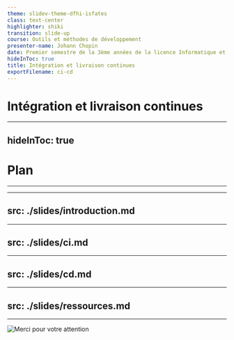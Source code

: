 ```yaml
---
theme: slidev-theme-dfhi-isfates
class: text-center
highlighter: shiki
transition: slide-up  
course: Outils et méthodes de développement
presenter-name: Johann Chopin
date: Premier semestre de la 3ème années de la licence Informatique et ingénierie du web.
hideInToc: true
title: Intégration et livraison continues
exportFilename: ci-cd
---
```


<h1 class="!text-5xl">
Intégration et livraison continues
</h1>

---
hideInToc: true
---

# Plan
<Hr />

<Plan columns="1"/>

---
src: ./slides/introduction.md
---

---
src: ./slides/ci.md
---

---
src: ./slides/cd.md
---

---
src: ./slides/ressources.md
---

---

<div class="flex justify-center h-3/5 mt-15">
  <img src="/images/thank-you.png" alt="Merci pour votre attention"/>
</div>
